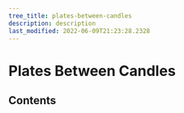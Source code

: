 ```yaml
---
tree_title: plates-between-candles
description: description
last_modified: 2022-06-09T21:23:28.2328
---
```


# Plates Between Candles

## Contents
